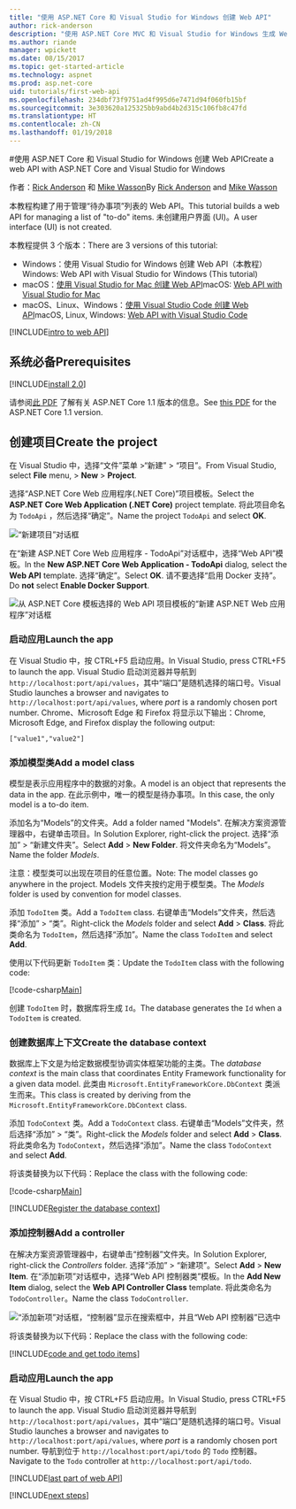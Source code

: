 ```yaml
---
title: "使用 ASP.NET Core 和 Visual Studio for Windows 创建 Web API"
author: rick-anderson
description: "使用 ASP.NET Core MVC 和 Visual Studio for Windows 生成 Web API"
ms.author: riande
manager: wpickett
ms.date: 08/15/2017
ms.topic: get-started-article
ms.technology: aspnet
ms.prod: asp.net-core
uid: tutorials/first-web-api
ms.openlocfilehash: 234dbf73f9751ad4f995d6e7471d94f060fb15bf
ms.sourcegitcommit: 3e303620a125325bb9abd4b2d315c106fb8c47fd
ms.translationtype: HT
ms.contentlocale: zh-CN
ms.lasthandoff: 01/19/2018
---
```

#<a name="create-a-web-api-with-aspnet-core-and-visual-studio-for-windows"></a><span data-ttu-id="cf666-103">使用 ASP.NET Core 和 Visual Studio for Windows 创建 Web API</span><span class="sxs-lookup"><span data-stu-id="cf666-103">Create a web API with ASP.NET Core and Visual Studio for Windows</span></span>

<span data-ttu-id="cf666-104">作者：[Rick Anderson](https://twitter.com/RickAndMSFT) 和 [Mike Wasson](https://github.com/mikewasson)</span><span class="sxs-lookup"><span data-stu-id="cf666-104">By [Rick Anderson](https://twitter.com/RickAndMSFT) and [Mike Wasson](https://github.com/mikewasson)</span></span>

<span data-ttu-id="cf666-105">本教程构建了用于管理“待办事项”列表的 Web API。</span><span class="sxs-lookup"><span data-stu-id="cf666-105">This tutorial builds a web API for managing a list of "to-do" items.</span></span> <span data-ttu-id="cf666-106">未创建用户界面 (UI)。</span><span class="sxs-lookup"><span data-stu-id="cf666-106">A user interface (UI) is not created.</span></span>

<span data-ttu-id="cf666-107">本教程提供 3 个版本：</span><span class="sxs-lookup"><span data-stu-id="cf666-107">There are 3 versions of this tutorial:</span></span>

* <span data-ttu-id="cf666-108">Windows：使用 Visual Studio for Windows 创建 Web API（本教程）</span><span class="sxs-lookup"><span data-stu-id="cf666-108">Windows: Web API with Visual Studio for Windows (This tutorial)</span></span>
* <span data-ttu-id="cf666-109">macOS：[使用 Visual Studio for Mac 创建 Web API](xref:tutorials/first-web-api-mac)</span><span class="sxs-lookup"><span data-stu-id="cf666-109">macOS: [Web API with Visual Studio for Mac](xref:tutorials/first-web-api-mac)</span></span>
* <span data-ttu-id="cf666-110">macOS、Linux、Windows：[使用 Visual Studio Code 创建 Web API](xref:tutorials/web-api-vsc)</span><span class="sxs-lookup"><span data-stu-id="cf666-110">macOS, Linux, Windows: [Web API with Visual Studio Code](xref:tutorials/web-api-vsc)</span></span>

<!-- WARNING: The code AND images in this doc are used by uid: tutorials/web-api-vsc, tutorials/first-web-api-mac and tutorials/first-web-api. If you change any code/images in this tutorial, update uid: tutorials/web-api-vsc -->

[!INCLUDE[intro to web API](../includes/webApi/intro.md)]

## <a name="prerequisites"></a><span data-ttu-id="cf666-111">系统必备</span><span class="sxs-lookup"><span data-stu-id="cf666-111">Prerequisites</span></span>

[!INCLUDE[install 2.0](../includes/install2.0.md)]

<span data-ttu-id="cf666-112">请参阅[此 PDF](https://github.com/aspnet/Docs/blob/master/aspnetcore/tutorials/first-web-api/_static/_webAPI.pdf) 了解有关 ASP.NET Core 1.1 版本的信息。</span><span class="sxs-lookup"><span data-stu-id="cf666-112">See [this PDF](https://github.com/aspnet/Docs/blob/master/aspnetcore/tutorials/first-web-api/_static/_webAPI.pdf) for the ASP.NET Core 1.1 version.</span></span>

## <a name="create-the-project"></a><span data-ttu-id="cf666-113">创建项目</span><span class="sxs-lookup"><span data-stu-id="cf666-113">Create the project</span></span>

<span data-ttu-id="cf666-114">在 Visual Studio 中，选择“文件”菜单 >“新建” > “项目”。</span><span class="sxs-lookup"><span data-stu-id="cf666-114">From Visual Studio, select **File** menu, > **New** > **Project**.</span></span>

<span data-ttu-id="cf666-115">选择“ASP.NET Core Web 应用程序(.NET Core)”项目模板。</span><span class="sxs-lookup"><span data-stu-id="cf666-115">Select the **ASP.NET Core Web Application (.NET Core)** project template.</span></span> <span data-ttu-id="cf666-116">将此项目命名为 `TodoApi` ，然后选择“确定”。</span><span class="sxs-lookup"><span data-stu-id="cf666-116">Name the project `TodoApi` and select **OK**.</span></span>

![“新建项目”对话框](first-web-api/_static/new-project.png)

<span data-ttu-id="cf666-118">在“新建 ASP.NET Core Web 应用程序 - TodoApi”对话框中，选择“Web API”模板。</span><span class="sxs-lookup"><span data-stu-id="cf666-118">In the **New ASP.NET Core Web Application - TodoApi** dialog, select the **Web API** template.</span></span> <span data-ttu-id="cf666-119">选择“确定”。</span><span class="sxs-lookup"><span data-stu-id="cf666-119">Select **OK**.</span></span> <span data-ttu-id="cf666-120">请不要选择“启用 Docker 支持”。</span><span class="sxs-lookup"><span data-stu-id="cf666-120">Do **not** select **Enable Docker Support**.</span></span>

![从 ASP.NET Core 模板选择的 Web API 项目模板的“新建 ASP.NET Web 应用程序”对话框](first-web-api/_static/web-api-project.png)

### <a name="launch-the-app"></a><span data-ttu-id="cf666-122">启动应用</span><span class="sxs-lookup"><span data-stu-id="cf666-122">Launch the app</span></span>

<span data-ttu-id="cf666-123">在 Visual Studio 中，按 CTRL+F5 启动应用。</span><span class="sxs-lookup"><span data-stu-id="cf666-123">In Visual Studio, press CTRL+F5 to launch the app.</span></span> <span data-ttu-id="cf666-124">Visual Studio 启动浏览器并导航到 `http://localhost:port/api/values`，其中“端口”是随机选择的端口号。</span><span class="sxs-lookup"><span data-stu-id="cf666-124">Visual Studio launches a browser and navigates to `http://localhost:port/api/values`, where *port* is a randomly chosen port number.</span></span> <span data-ttu-id="cf666-125">Chrome、Microsoft Edge 和 Firefox 将显示以下输出：</span><span class="sxs-lookup"><span data-stu-id="cf666-125">Chrome, Microsoft Edge, and Firefox display the following output:</span></span>

```
["value1","value2"]
```

### <a name="add-a-model-class"></a><span data-ttu-id="cf666-126">添加模型类</span><span class="sxs-lookup"><span data-stu-id="cf666-126">Add a model class</span></span>

<span data-ttu-id="cf666-127">模型是表示应用程序中的数据的对象。</span><span class="sxs-lookup"><span data-stu-id="cf666-127">A model is an object that represents the data in the app.</span></span> <span data-ttu-id="cf666-128">在此示例中，唯一的模型是待办事项。</span><span class="sxs-lookup"><span data-stu-id="cf666-128">In this case, the only model is a to-do item.</span></span>

<span data-ttu-id="cf666-129">添加名为“Models”的文件夹。</span><span class="sxs-lookup"><span data-stu-id="cf666-129">Add a folder named "Models".</span></span> <span data-ttu-id="cf666-130">在解决方案资源管理器中，右键单击项目。</span><span class="sxs-lookup"><span data-stu-id="cf666-130">In Solution Explorer, right-click the project.</span></span> <span data-ttu-id="cf666-131">选择“添加” > “新建文件夹”。</span><span class="sxs-lookup"><span data-stu-id="cf666-131">Select **Add** > **New Folder**.</span></span> <span data-ttu-id="cf666-132">将文件夹命名为“Models”。</span><span class="sxs-lookup"><span data-stu-id="cf666-132">Name the folder *Models*.</span></span>

<span data-ttu-id="cf666-133">注意：模型类可以出现在项目的任意位置。</span><span class="sxs-lookup"><span data-stu-id="cf666-133">Note: The model classes go anywhere in the project.</span></span> <span data-ttu-id="cf666-134">Models 文件夹按约定用于模型类。</span><span class="sxs-lookup"><span data-stu-id="cf666-134">The *Models* folder is used by convention for model classes.</span></span>

<span data-ttu-id="cf666-135">添加 `TodoItem` 类。</span><span class="sxs-lookup"><span data-stu-id="cf666-135">Add a `TodoItem` class.</span></span> <span data-ttu-id="cf666-136">右键单击“Models”文件夹，然后选择“添加” > “类”。</span><span class="sxs-lookup"><span data-stu-id="cf666-136">Right-click the *Models* folder and select **Add** > **Class**.</span></span> <span data-ttu-id="cf666-137">将此类命名为 `TodoItem`，然后选择“添加”。</span><span class="sxs-lookup"><span data-stu-id="cf666-137">Name the class `TodoItem` and select **Add**.</span></span>

<span data-ttu-id="cf666-138">使用以下代码更新 `TodoItem` 类：</span><span class="sxs-lookup"><span data-stu-id="cf666-138">Update the `TodoItem` class with the following code:</span></span>

[!code-csharp[Main](first-web-api/sample/TodoApi/Models/TodoItem.cs)]

<span data-ttu-id="cf666-139">创建 `TodoItem` 时，数据库将生成 `Id`。</span><span class="sxs-lookup"><span data-stu-id="cf666-139">The database generates the `Id` when a `TodoItem` is created.</span></span>

### <a name="create-the-database-context"></a><span data-ttu-id="cf666-140">创建数据库上下文</span><span class="sxs-lookup"><span data-stu-id="cf666-140">Create the database context</span></span>

<span data-ttu-id="cf666-141">数据库上下文是为给定数据模型协调实体框架功能的主类。</span><span class="sxs-lookup"><span data-stu-id="cf666-141">The *database context* is the main class that coordinates Entity Framework functionality for a given data model.</span></span> <span data-ttu-id="cf666-142">此类由 `Microsoft.EntityFrameworkCore.DbContext` 类派生而来。</span><span class="sxs-lookup"><span data-stu-id="cf666-142">This class is created by deriving from the `Microsoft.EntityFrameworkCore.DbContext` class.</span></span>

<span data-ttu-id="cf666-143">添加 `TodoContext` 类。</span><span class="sxs-lookup"><span data-stu-id="cf666-143">Add a `TodoContext` class.</span></span> <span data-ttu-id="cf666-144">右键单击“Models”文件夹，然后选择“添加” > “类”。</span><span class="sxs-lookup"><span data-stu-id="cf666-144">Right-click the *Models* folder and select **Add** > **Class**.</span></span> <span data-ttu-id="cf666-145">将此类命名为 `TodoContext`，然后选择“添加”。</span><span class="sxs-lookup"><span data-stu-id="cf666-145">Name the class `TodoContext` and select **Add**.</span></span>

<span data-ttu-id="cf666-146">将该类替换为以下代码：</span><span class="sxs-lookup"><span data-stu-id="cf666-146">Replace the class with the following code:</span></span>

[!code-csharp[Main](first-web-api/sample/TodoApi/Models/TodoContext.cs)]

[!INCLUDE[Register the database context](../includes/webApi/register_dbContext.md)]

### <a name="add-a-controller"></a><span data-ttu-id="cf666-147">添加控制器</span><span class="sxs-lookup"><span data-stu-id="cf666-147">Add a controller</span></span>

<span data-ttu-id="cf666-148">在解决方案资源管理器中，右键单击“控制器”文件夹。</span><span class="sxs-lookup"><span data-stu-id="cf666-148">In Solution Explorer, right-click the *Controllers* folder.</span></span> <span data-ttu-id="cf666-149">选择“添加” > “新建项”。</span><span class="sxs-lookup"><span data-stu-id="cf666-149">Select **Add** > **New Item**.</span></span> <span data-ttu-id="cf666-150">在“添加新项”对话框中，选择“Web API 控制器类”模板。</span><span class="sxs-lookup"><span data-stu-id="cf666-150">In the **Add New Item** dialog, select the **Web API Controller Class** template.</span></span> <span data-ttu-id="cf666-151">将此类命名为 `TodoController`。</span><span class="sxs-lookup"><span data-stu-id="cf666-151">Name the class `TodoController`.</span></span>

![“添加新项”对话框，“控制器”显示在搜索框中，并且“Web API 控制器”已选中](first-web-api/_static/new_controller.png)

<span data-ttu-id="cf666-153">将该类替换为以下代码：</span><span class="sxs-lookup"><span data-stu-id="cf666-153">Replace the class with the following code:</span></span>

[!INCLUDE[code and get todo items](../includes/webApi/getTodoItems.md)]

### <a name="launch-the-app"></a><span data-ttu-id="cf666-154">启动应用</span><span class="sxs-lookup"><span data-stu-id="cf666-154">Launch the app</span></span>

<span data-ttu-id="cf666-155">在 Visual Studio 中，按 CTRL+F5 启动应用。</span><span class="sxs-lookup"><span data-stu-id="cf666-155">In Visual Studio, press CTRL+F5 to launch the app.</span></span> <span data-ttu-id="cf666-156">Visual Studio 启动浏览器并导航到 `http://localhost:port/api/values`，其中“端口”是随机选择的端口号。</span><span class="sxs-lookup"><span data-stu-id="cf666-156">Visual Studio launches a browser and navigates to `http://localhost:port/api/values`, where *port* is a randomly chosen port number.</span></span> <span data-ttu-id="cf666-157">导航到位于 `http://localhost:port/api/todo` 的 `Todo` 控制器。</span><span class="sxs-lookup"><span data-stu-id="cf666-157">Navigate to the `Todo` controller at `http://localhost:port/api/todo`.</span></span>

[!INCLUDE[last part of web API](../includes/webApi/end.md)]

[!INCLUDE[next steps](../includes/webApi/next.md)]

